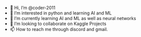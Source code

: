 - 👋 Hi, I’m @coder-2011
- 👀 I’m interested in python and learning AI and ML
- 🌱 I’m currently learning AI and ML as well as neural networks
- 💞️ I’m looking to collaborate on Kaggle Projects
- 📫 How to reach me through discord and gmail.

<!---
coder-2011/coder-2011 is a ✨ special ✨ repository because its `README.md` (this file) appears on your GitHub profile.
You can click the Preview link to take a look at your changes.
--->

